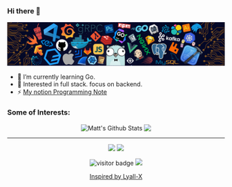 ### Hi there 👋

<!--
**msk397/msk397** is a ✨ _special_ ✨ repository because its `README.md` (this file) appears on your GitHub profile.

Here are some ideas to get you started:

- 🔭 I’m currently working on ...
- 🌱 I’m currently learning ...
- 👯 I’m looking to collaborate on ...
- 🤔 I’m looking for help with ...
- 💬 Ask me about ...
- 📫 How to reach me: ...
- 😄 Pronouns: ...
- ⚡ Fun fact: ...
-->
![](https://github.com/msk397/msk397/blob/main/header_.png)


- 🌱 I’m currently learning Go.
- 🧐 Interested in full stack. focus on backend.
- ⚡ [My notion Programming Note](https://organized-wallet-a87.notion.site/437cc533c36f4cff8cbdcf141cfb40a1)

### Some of Interests:    
<p align="center">  
<img align="center" src="https://github-readme-stats.vercel.app/api?username=msk397&show_icons=true&line_height=27&theme=tokyonight&include_all_commits=true" alt="Matt's Github Stats" />
<img align="center" src="https://github-readme-stats.vercel.app/api/top-langs/?username=msk397&hide=javascript&hide_langs_below=1&theme=tokyonight&line_height=27" />
</p>

<hr>


<p align="center">
<a href= "https://twitter.com/msk3_go"><img src="https://img.icons8.com/material-outlined/30/000000/twitter.png"/></a>
<a href= "https://github.com/msk397"><img src="https://img.icons8.com/material-outlined/27/000000/geography.png"/></a>
</p>

<p  align="center">
<img src="https://visitor-badge.laobi.icu/badge?page_id=msk397.msk397" alt="visitor badge"/>  
<a title="Hits" target="_blank" href="https://github.com/msk397/hits"><img src="https://hits.b3log.org/msk397/hits.svg">     
</p>
 <p align="center">
     <a href="https://github.com/Lyall-X/" target="_blank">Inspired by Lyall-X</a>
  </p>

